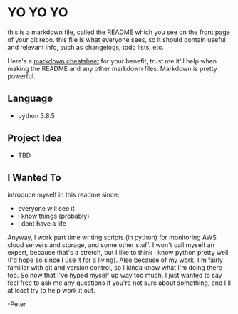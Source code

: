# YO YO YO
this is a markdown file, called the README which you see on the front page of your git repo.
this file is what everyone sees, so it should contain useful and relevant info, such as
changelogs, todo lists, etc.

Here's a [markdown cheatsheet](https://github.com/adam-p/markdown-here/wiki/Markdown-Cheatsheet) for your benefit,
trust me it'll help when making the README and any other markdown files. Markdown is pretty powerful.

## Language
* python 3.8.5

## Project Idea
* TBD

## I Wanted To
introduce myself in this readme since:

* everyone will see it
* i know things (probably)
* i dont have a life

Anyway, I work part time writing scripts (in python) for monitoring AWS cloud servers and storage, and some other stuff.
I won't call myself an expert, because that's a stretch, but I like to think I know python pretty well (I'd hope so since I use it for a living).
Also because of my work, I'm fairly familiar with git and version control, so I kinda know what I'm doing there too. So now that I've hyped myself
up way too much, I just wanted to say feel free to ask me any questions if you're not sure about something, and I'll at least try to help work it out.

-Peter
